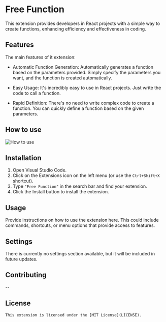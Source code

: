 # Free Function

This extension provides developers in React projects with a simple way to create functions, enhancing efficiency and effectiveness in coding.

## Features

The main features of it extension:

- Automatic Function Generation: Automatically generates a function based on the parameters provided. Simply specify the parameters you want, and the function is created automatically.

- Easy Usage: It's incredibly easy to use in React projects. Just write the code to call a function.

- Rapid Definition: There's no need to write complex code to create a function. You can quickly define a function based on the given parameters.

 ## How to use

 ![How to use](https://i.ibb.co/gwSzZ61/how-to-use.gif)

## Installation

1. Open Visual Studio Code.
2. Click on the Extensions icon on the left menu (or use the `Ctrl+Shift+X` shortcut).
3. Type `"Free Function"` in the search bar and find your extension.
4. Click the Install button to install the extension.

## Usage

Provide instructions on how to use the extension here. This could include commands, shortcuts, or menu options that provide access to features.

## Settings

There is currently no settings section available, but it will be included in future updates.

## Contributing

--

## License

`This extension is licensed under the [MIT License](LICENSE).`
